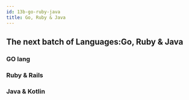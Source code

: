 ```yaml
---
id: 13b-go-ruby-java
title: Go, Ruby & Java
---
```

## The next batch of Languages:Go, Ruby & Java

### GO lang

### Ruby & Rails



### Java & Kotlin


